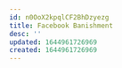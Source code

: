 ```yaml
---
id: n0OoX2kpqlCF2BhDzyezg
title: Facebook Banishment
desc: ''
updated: 1644961726969
created: 1644961726969
---
```


